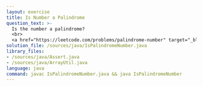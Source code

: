 ```yaml
---
layout: exercise
title: Is Number a Palindrome
question_text: >-
  Is the number a palindrome?
  <br>
  <a href="https://leetcode.com/problems/palindrome-number" target="_blank">More Practise</a>
solution_file: /sources/java/IsPalindromeNumber.java
library_files:
- /sources/java/Assert.java
- /sources/java/ArrayUtil.java
language: java
command: javac IsPalindromeNumber.java && java IsPalindromeNumber
---
```

